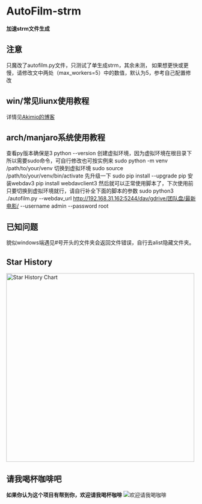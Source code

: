 # AutoFilm-strm
**加速strm文件生成**
## 注意
只魔改了autofilm.py文件，只测试了单生成strm，其余未测，
如果想更快或更慢，请修改文中两处（max_workers=5）中的数值，默认为5，参考自己配置修改
## win/常见liunx使用教程
详情见[Akimio的博客](https://blog.akimio.top/posts/1031/#使用教程)
## arch/manjaro系统使用教程
查看py版本确保是3
python --version
创建虚拟环境，因为虚拟环境在根目录下所以需要sudo命令，可自行修改也可按实例来
sudo python -m venv /path/to/your/venv
切换到虚拟环境
sudo source /path/to/your/venv/bin/activate
先升级一下
sudo pip install --upgrade pip
安装webdav3
pip install webdavclient3
然后就可以正常使用脚本了，下次使用前只要切换到虚拟环境就行，请自行补全下面的脚本的参数
sudo python3 ./autofilm.py --webdav_url http://192.168.31.162:5244/dav/gdrive/团队盘/最新电影/ --username admin --password root
    
## 已知问题
貌似windows端遇见#号开头的文件夹会返回文件错误，自行去alist隐藏文件夹。

## Star History
<a href="https://github.com/Akimio521/AutoFilm/stargazers">
    <img width="500" alt="Star History Chart" src="https://api.star-history.com/svg?repos=Akimio521/AutoFilm&type=Date">
</a> 

## 请我喝杯咖啡吧
**如果你认为这个项目有帮到你，欢迎请我喝杯咖啡**
![欢迎请我喝咖啡](https://img.akimio.top/reward/coffee.png)
